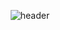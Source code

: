 <div align="center">
  
![header](https://capsule-render.vercel.app/api?type=Cylinder&color=fdf5e2&text=Hello%World!)
</div>
<!--
**songdongho1234/songdongho1234** is a ✨ _special_ ✨ repository because its `README.md` (this file) appears on your GitHub profile.

Here are some ideas to get you started:

- 🔭 I’m currently working on ...
- 🌱 I’m currently learning ...
- 👯 I’m looking to collaborate on ...
- 🤔 I’m looking for help with ...
- 💬 Ask me about ...
- 📫 How to reach me: ...
- 😄 Pronouns: ...
- ⚡ Fun fact: ...
-->

